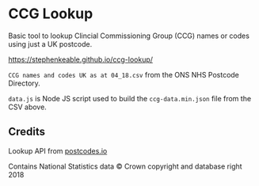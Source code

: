 # CCG Lookup
Basic tool to lookup Clincial Commissioning Group (CCG) names or codes using just a UK postcode.

https://stephenkeable.github.io/ccg-lookup/

`CCG names and codes UK as at 04_18.csv` from the ONS NHS Postcode Directory.

`data.js` is Node JS script used to build the `ccg-data.min.json` file from the CSV above.

## Credits
Lookup API from [postcodes.io](https://postcodes.io)

Contains National Statistics data © Crown copyright and database right 2018

